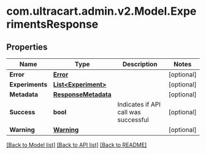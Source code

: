 
# com.ultracart.admin.v2.Model.ExperimentsResponse

## Properties

Name | Type | Description | Notes
------------ | ------------- | ------------- | -------------
**Error** | [**Error**](Error.md) |  | [optional] 
**Experiments** | [**List&lt;Experiment&gt;**](Experiment.md) |  | [optional] 
**Metadata** | [**ResponseMetadata**](ResponseMetadata.md) |  | [optional] 
**Success** | **bool** | Indicates if API call was successful | [optional] 
**Warning** | [**Warning**](Warning.md) |  | [optional] 

[[Back to Model list]](../README.md#documentation-for-models)
[[Back to API list]](../README.md#documentation-for-api-endpoints)
[[Back to README]](../README.md)

